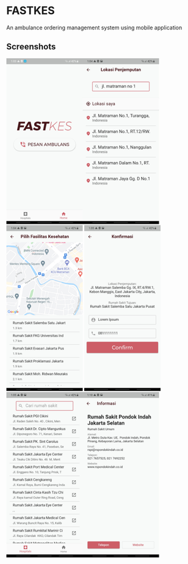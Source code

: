 # FASTKES
An ambulance ordering management system using mobile application


## Screenshots
<img src="https://github.com/sanditya12/fastkes/blob/main/screenshots/1.jpg" width="200"><img src="https://github.com/sanditya12/fastkes/blob/main/screenshots/2.jpg" width="200"><img src="https://github.com/sanditya12/fastkes/blob/main/screenshots/3.jpg" width="200">
<img src="https://github.com/sanditya12/fastkes/blob/main/screenshots/4.jpg" width="200"><img src="https://github.com/sanditya12/fastkes/blob/main/screenshots/5.jpg" width="200"><img src="https://github.com/sanditya12/fastkes/blob/main/screenshots/6.jpg" width="200">
